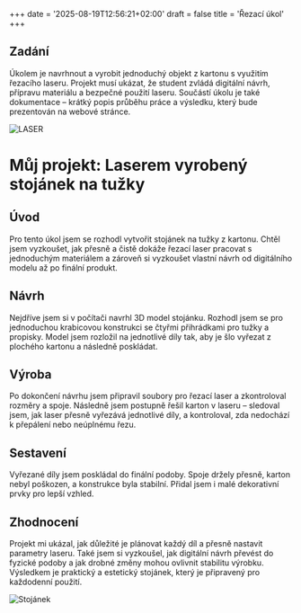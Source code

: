 +++
date = '2025-08-19T12:56:21+02:00'
draft = false
title = 'Řezací úkol'
+++

## Zadání

Úkolem je navrhnout a vyrobit jednoduchý objekt z kartonu s využitím řezacího laseru. Projekt musí ukázat, že student zvládá digitální návrh, přípravu materiálu a bezpečné použití laseru. Součástí úkolu je také dokumentace – krátký popis průběhu práce a výsledku, který bude prezentován na webové stránce.

![LASER](/Web-3_0/images/image_2.jpg)


# Můj projekt: Laserem vyrobený stojánek na tužky

## Úvod
Pro tento úkol jsem se rozhodl vytvořit stojánek na tužky z kartonu. Chtěl jsem vyzkoušet, jak přesně a čistě dokáže řezací laser pracovat s jednoduchým materiálem a zároveň si vyzkoušet vlastní návrh od digitálního modelu až po finální produkt.

## Návrh
Nejdříve jsem si v počítači navrhl 3D model stojánku. Rozhodl jsem se pro jednoduchou krabicovou konstrukci se čtyřmi přihrádkami pro tužky a propisky. Model jsem rozložil na jednotlivé díly tak, aby je šlo vyřezat z plochého kartonu a následně poskládat.

## Výroba
Po dokončení návrhu jsem připravil soubory pro řezací laser a zkontroloval rozměry a spoje. Následně jsem postupně řešil karton v laseru – sledoval jsem, jak laser přesně vyřezává jednotlivé díly, a kontroloval, zda nedochází k přepálení nebo neúplnému řezu.

## Sestavení
Vyřezané díly jsem poskládal do finální podoby. Spoje držely přesně, karton nebyl poškozen, a konstrukce byla stabilní. Přidal jsem i malé dekorativní prvky pro lepší vzhled.

## Zhodnocení
Projekt mi ukázal, jak důležité je plánovat každý díl a přesně nastavit parametry laseru. Také jsem si vyzkoušel, jak digitální návrh převést do fyzické podoby a jak drobné změny mohou ovlivnit stabilitu výrobku. Výsledkem je praktický a estetický stojánek, který je připravený pro každodenní použití.

![Stojánek](/Web-3_0/images/stojanek.jpg)
